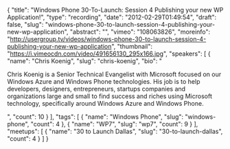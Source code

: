 {
  "title": "Windows Phone 30-To-Launch: Session 4 Publishing your new WP Application!",
  "type": "recording",
  "date": "2012-02-29T01:49:54",
  "draft": false,
  "slug": "windows-phone-30-to-launch-session-4-publishing-your-new-wp-application",
  "abstract": "",
  "vimeo": "108063826",
  "moreinfo": "http://usergroup.tv/videos/windows-phone-30-to-launch-session-4-publishing-your-new-wp-application",
  "thumbnail": "https://i.vimeocdn.com/video/491656130_295x166.jpg",
  "speakers": [
    {
      "name": "Chris Koenig",
      "slug": "chris-koenig",
      "bio": "<p>Chris Koenig is a Senior Technical Evangelist with Microsoft focused on our Windows Azure and Windows Phone technologies.  His job is to help developers, designers, entrepreneurs, startups companies and organizations large and small to find success and riches using Microsoft technology, specifically around Windows Azure and Windows Phone.</p>",
      "count": 10
    }
  ],
  "tags": [
    {
      "name": "Windows Phone",
      "slug": "windows-phone",
      "count": 4
    },
    {
      "name": "WP7",
      "slug": "wp7",
      "count": 9
    }
  ],
  "meetups": [
    {
      "name": "30 to Launch Dallas",
      "slug": "30-to-launch-dallas",
      "count": 4
    }
  ]
}